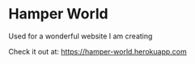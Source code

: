 # Hamper World
Used for a wonderful website I am creating

Check it out at:
https://hamper-world.herokuapp.com
